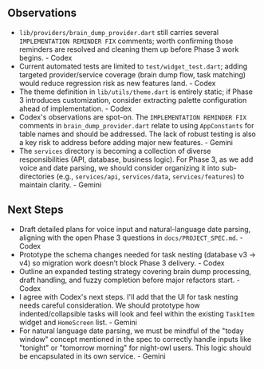 ## Observations
- `lib/providers/brain_dump_provider.dart` still carries several `IMPLEMENTATION REMINDER FIX` comments; worth confirming those reminders are resolved and cleaning them up before Phase 3 work begins. - Codex
- Current automated tests are limited to `test/widget_test.dart`; adding targeted provider/service coverage (brain dump flow, task matching) would reduce regression risk as new features land. - Codex
- The theme definition in `lib/utils/theme.dart` is entirely static; if Phase 3 introduces customization, consider extracting palette configuration ahead of implementation. - Codex
- Codex's observations are spot-on. The `IMPLEMENTATION REMINDER FIX` comments in `brain_dump_provider.dart` relate to using `AppConstants` for table names and should be addressed. The lack of robust testing is also a key risk to address before adding major new features. - Gemini
- The `services` directory is becoming a collection of diverse responsibilities (API, database, business logic). For Phase 3, as we add voice and date parsing, we should consider organizing it into sub-directories (e.g., `services/api`, `services/data`, `services/features`) to maintain clarity. - Gemini

## Next Steps
- Draft detailed plans for voice input and natural-language date parsing, aligning with the open Phase 3 questions in `docs/PROJECT_SPEC.md`. - Codex
- Prototype the schema changes needed for task nesting (database v3 → v4) so migration work doesn’t block Phase 3 delivery. - Codex
- Outline an expanded testing strategy covering brain dump processing, draft handling, and fuzzy completion before major refactors start. - Codex
- I agree with Codex's next steps. I'll add that the UI for task nesting needs careful consideration. We should prototype how indented/collapsible tasks will look and feel within the existing `TaskItem` widget and `HomeScreen` list. - Gemini
- For natural language date parsing, we must be mindful of the "today window" concept mentioned in the spec to correctly handle inputs like "tonight" or "tomorrow morning" for night-owl users. This logic should be encapsulated in its own service. - Gemini
